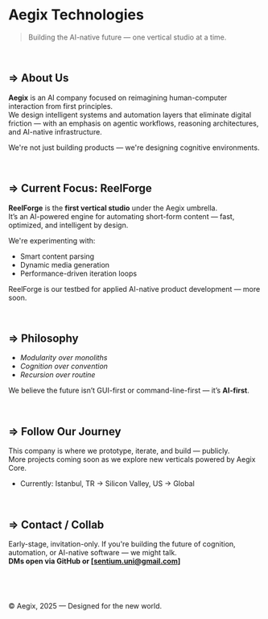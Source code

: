 #  Aegix Technologies

> Building the AI-native future — one vertical studio at a time.

&nbsp;

## ⇒ About Us

**Aegix** is an AI company focused on reimagining human-computer interaction from first principles.  
We design intelligent systems and automation layers that eliminate digital friction — with an emphasis on agentic workflows, reasoning architectures, and AI-native infrastructure.

We're not just building products — we're designing cognitive environments.

&nbsp;

## ⇒ Current Focus: ReelForge

**ReelForge** is the **first vertical studio** under the Aegix umbrella.  
It’s an AI-powered engine for automating short-form content — fast, optimized, and intelligent by design.

We're experimenting with:

- Smart content parsing
- Dynamic media generation
- Performance-driven iteration loops

ReelForge is our testbed for applied AI-native product development — more soon.

&nbsp;

## ⇒ Philosophy

-  *Modularity over monoliths*  
-  *Cognition over convention*  
-  *Recursion over routine*

We believe the future isn’t GUI-first or command-line-first — it’s **AI-first**.

&nbsp;

## ⇒ Follow Our Journey

This company is where we prototype, iterate, and build — publicly.  
More projects coming soon as we explore new verticals powered by Aegix Core.

- Currently: Istanbul, TR → Silicon Valley, US → Global

&nbsp;

## ⇒ Contact / Collab

Early-stage, invitation-only. If you're building the future of cognition, automation, or AI-native software — we might talk.  
**DMs open via GitHub or [sentium.uni@gmail.com]**

&nbsp;
---
© Aegix, 2025 — Designed for the new world.
